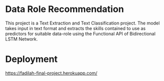 # Data Role Recommendation
This project is a Text Extraction and Text Classification project. The model takes input in text format and extracts the skills contained to use as predictors for suitable data-role using the Functional API of Bidirectional LSTM Network.

# Deployment
https://fadilah-final-project.herokuapp.com/
